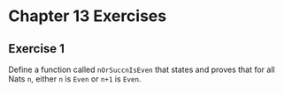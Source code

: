 # Chapter 13 Exercises

## Exercise 1

Define a function called `nOrSuccnIsEven` that states and proves that for all Nats `n`, either `n` is `Even` or `n+1` is `Even`.
